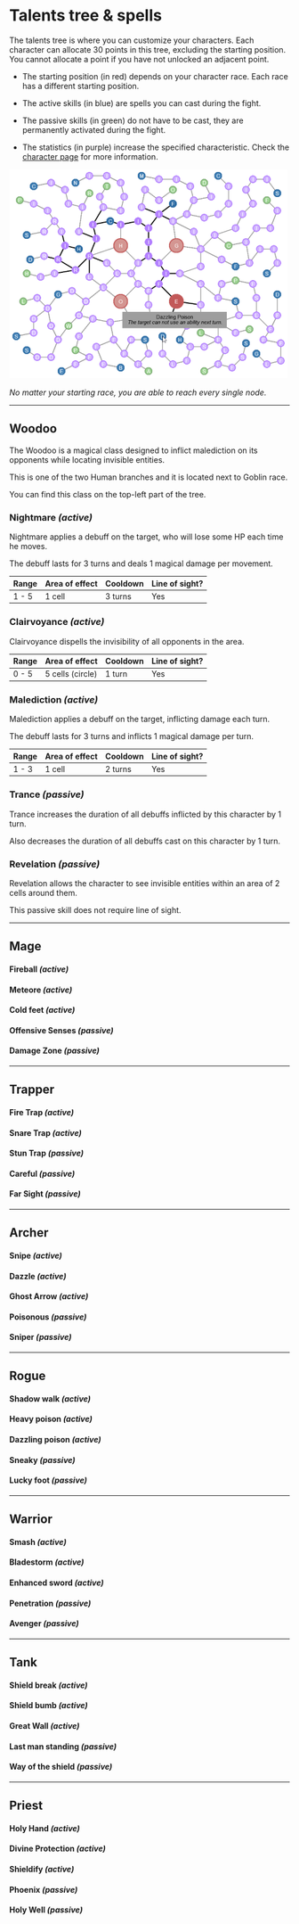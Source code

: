 # Talents tree & spells

The talents tree is where you can customize your characters. Each character can allocate 30 points in this tree, excluding the starting position. You cannot allocate a point if you have not unlocked an adjacent point.

* The starting position (in red) depends on your character race. Each race has a different starting position.

* The active skills (in blue) are spells you can cast during the fight.

* The passive skills (in green) do not have to be cast, they are permanently activated during the fight.

* The statistics (in purple) increase the specified characteristic. Check the [character page](teams.md) for more information.

![Dashboard](img/talents-tree.png)

*No matter your starting race, you are able to reach every single node.*

----

## Woodoo

The Woodoo is a magical class designed to inflict malediction on its opponents while locating invisible entities.

This is one of the two Human branches and it is located next to Goblin race.

You can find this class on the top-left part of the tree.

### Nightmare *(active)*

Nightmare applies a debuff on the target, who will lose some HP each time he moves.

The debuff lasts for 3 turns and deals 1 magical damage per movement.

Range|Area of effect|Cooldown|Line of sight?
-|-|-|-
1 - 5|1 cell|3 turns|Yes

### Clairvoyance *(active)*

Clairvoyance dispells the invisibility of all opponents in the area.

Range|Area of effect|Cooldown|Line of sight?
-|-|-|-
0 - 5|5 cells (circle)|1 turn|Yes

### Malediction *(active)*

Malediction applies a debuff on the target, inflicting damage each turn.

The debuff lasts for 3 turns and inflicts 1 magical damage per turn.

Range|Area of effect|Cooldown|Line of sight?
-|-|-|-
1 - 3|1 cell|2 turns|Yes

### Trance *(passive)*

Trance increases the duration of all debuffs inflicted by this character by 1 turn.

Also decreases the duration of all debuffs cast on this character by 1 turn.

### Revelation *(passive)*

Revelation allows the character to see invisible entities within an area of 2 cells around them.

This passive skill does not require line of sight.

----

## Mage

#### Fireball *(active)*

#### Meteore *(active)*

#### Cold feet *(active)*

#### Offensive Senses *(passive)*

#### Damage Zone *(passive)*

----

## Trapper

#### Fire Trap *(active)*

#### Snare Trap *(active)*

#### Stun Trap *(passive)*

#### Careful *(passive)*

#### Far Sight *(passive)*

----

## Archer

#### Snipe *(active)*

#### Dazzle *(active)*

#### Ghost Arrow *(active)*

#### Poisonous *(passive)*

#### Sniper *(passive)*

----

## Rogue

#### Shadow walk *(active)*

#### Heavy poison *(active)*

#### Dazzling poison *(active)*

#### Sneaky *(passive)*

#### Lucky foot *(passive)*

----

## Warrior

#### Smash *(active)*

#### Bladestorm *(active)*

#### Enhanced sword *(active)*

#### Penetration *(passive)*

#### Avenger *(passive)*

----

## Tank

#### Shield break *(active)*

#### Shield bumb *(active)*

#### Great Wall *(active)*

#### Last man standing *(passive)*

#### Way of the shield *(passive)*

----

## Priest

#### Holy Hand *(active)*

#### Divine Protection *(active)*

#### Shieldify *(active)*

#### Phoenix *(passive)*

#### Holy Well *(passive)*
